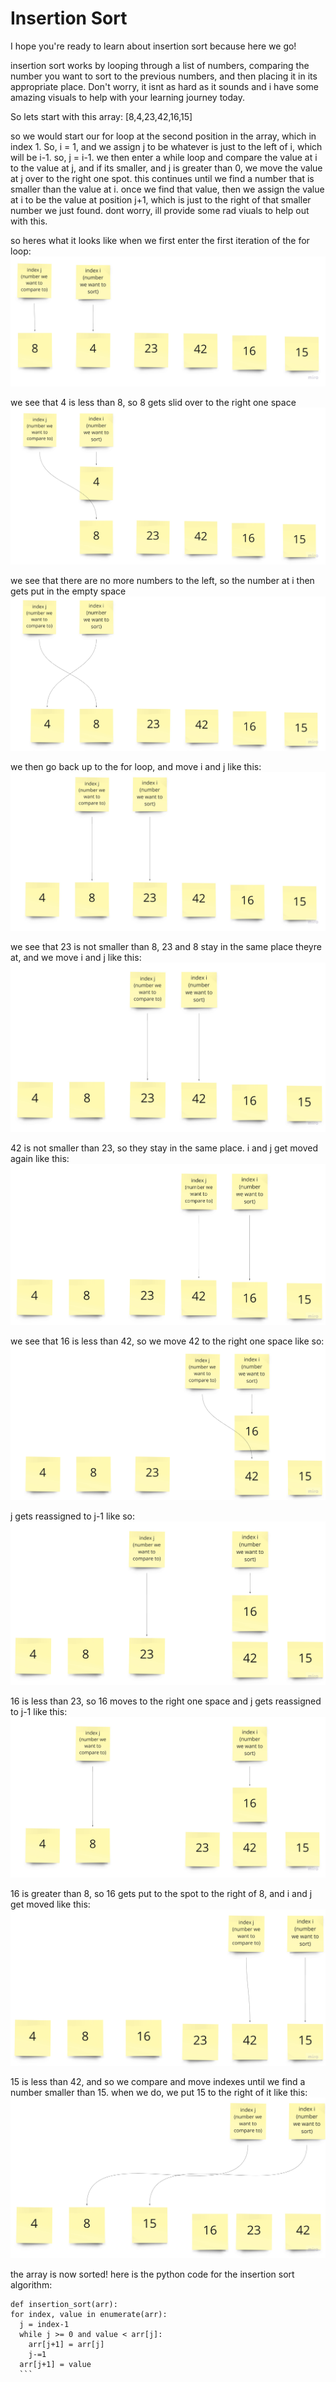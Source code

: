 # Insertion Sort
I hope you're ready to learn about insertion sort because here we go!

insertion sort works by looping through a list of numbers, comparing the number you want to sort to the previous numbers, and then placing it in its appropriate place. Don't worry, it isnt as hard as it sounds and i have some amazing visuals to help with your learning journey today. 

So lets start with this array:
  [8,4,23,42,16,15]

so we would start our for loop at the second position in the array, which in index 1. So, i = 1, and we assign j to be whatever is just to the left of i, which will be i-1. so, j = i-1. we then enter a while loop and compare the value at i to the value at j, and if its smaller, and j is greater than 0, we move the value at j over to the right one spot. this continues until we find a number that is smaller than the value at i. once we find that value, then we assign the value at i to be the value at position j+1, which is just to the right of that smaller number we just found. dont worry, ill provide some rad viuals to help out with this. 

so heres what it looks like when we first enter the first iteration of the for loop:
![frame1](frame1.jpg)

we see that 4 is less than 8, so 8 gets slid over to the right one space
![frame2](frame2.jpg)

we see that there are no more numbers to the left, so the number at i then gets put in the empty space
![frame3](frame3.jpg)

we then go back up to the for loop, and move i and j like this:
![frame4](frame4.jpg)

we see that 23 is not smaller than 8, 23 and 8 stay in the same place theyre at, and we move i and j like this:
![frame5](frame5.jpg)

42 is not smaller than 23, so they stay in the same place. i and j get moved again like this:
![frame6](frame6.jpg)

we see that 16 is less than 42, so we move 42 to the right one space like so:
![frame7](frame7.jpg)

j gets reassigned to j-1 like so:
![frame8](frame8.jpg)

16 is less than 23, so 16 moves to the right one space and j gets reassigned to j-1 like this:
![frame9](frame9.jpg)

16 is greater than 8, so 16 gets put to the spot to the right of 8, and i and j get moved like this:
![frame10](frame10.jpg)

15 is less than 42, and so we compare and move indexes until we find a number smaller than 15. when we do, we put 15 to the right of it like this:
![frame11](frame11.jpg)

the array is now sorted! here is the python code for the insertion sort algorithm:
  ```
  def insertion_sort(arr):
  for index, value in enumerate(arr):
    j = index-1
    while j >= 0 and value < arr[j]:
      arr[j+1] = arr[j]
      j-=1
    arr[j+1] = value
    ```


